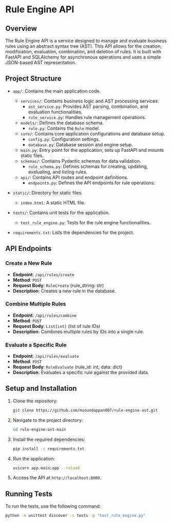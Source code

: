 # Rule Engine API

## Overview

The Rule Engine API is a service designed to manage and evaluate business rules using an abstract syntax tree (AST). This API allows for the creation, modification, evaluation, combination, and deletion of rules. It is built with FastAPI and SQLAlchemy for asynchronous operations and uses a simple JSON-based AST representation.

## Project Structure

- `app/`: Contains the main application code.
  - `services/`: Contains business logic and AST processing services.
    - `ast_service.py`: Provides AST parsing, combination, and evaluation functionalities.
    - `rule_service.py`: Handles rule management operations.
  - `models/`: Defines the database schema.
    - `rule.py`: Contains the `Rule` model.
  - `core/`: Contains core application configurations and database setup.
    - `config.py`: Configuration settings.
    - `database.py`: Database session and engine setup.
  - `main.py`: Entry point for the application, sets up FastAPI and mounts static files.
  - `schemas/`: Contains Pydantic schemas for data validation.
    - `rule_schema.py`: Defines schemas for creating, updating, evaluating, and listing rules.
  - `api/`: Contains API routes and endpoint definitions.
    - `endpoints.py`: Defines the API endpoints for rule operations.

- `static/`: Directory for static files.
  - `index.html`: A static HTML file.
- `tests/`: Contains unit tests for the application.
  - `test_rule_engine.py`: Tests for the rule engine functionalities.
- `requirements.txt`: Lists the dependencies for the project.

## API Endpoints

### Create a New Rule

- **Endpoint**: `/api/rules/create`
- **Method**: `POST`
- **Request Body**: `RuleCreate` (rule_string: str)
- **Description**: Creates a new rule in the database.

### Combine Multiple Rules

- **Endpoint**: `/api/rules/combine`
- **Method**: `POST`
- **Request Body**: `List[int]` (list of rule IDs)
- **Description**: Combines multiple rules by IDs into a single rule.

### Evaluate a Specific Rule

- **Endpoint**: `/api/rules/evaluate`
- **Method**: `POST`
- **Request Body**: `RuleEvaluate` (rule_id: int, data: dict)
- **Description**: Evaluates a specific rule against the provided data.

## Setup and Installation

1. Clone the repository:

   ```bash
   git clone https://github.com/msoundappan007/rule-engine-ast.git
   ```

2. Navigate to the project directory:

   ```bash
   cd rule-engine-ast-main
   ```

3. Install the required dependencies:

   ```bash
   pip install -r requirements.txt
   ```

4. Run the application:

   ```bash
   uvicorn app.main:app --reload
   ```

5. Access the API at `http://localhost:8000`.

## Running Tests

To run the tests, use the following command:

```bash
python -m unittest discover -s tests -p "test_rule_engine.py"
```
